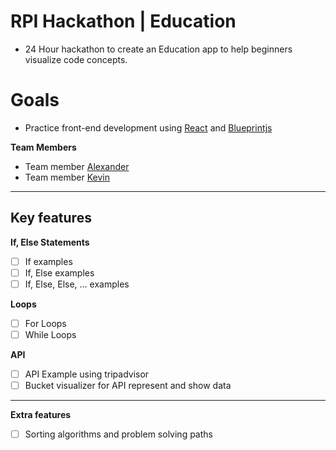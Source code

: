 # RPI Hackathon | Education
- 24 Hour hackathon to create an Education app to help beginners visualize code concepts.
# Goals
- Practice front-end development using [React](https://reactjs.org/) and [Blueprintjs](https://blueprintjs.com/)

**Team Members**
- Team member [Alexander](https://github.com/aionate0812)
- Team member [Kevin](https://github.com/Knkjett)
---
## Key features

**If, Else Statements**
- [ ] If examples
- [ ] If, Else examples
- [ ] If, Else, Else, ... examples

**Loops**
- [ ] For Loops
- [ ] While Loops

**API**
- [ ] API Example using tripadvisor
- [ ] Bucket visualizer for API represent and show data
---
**Extra features**
- [ ] Sorting algorithms and problem solving paths
